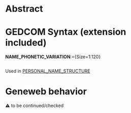 ﻿# Abstract

# GEDCOM Syntax (extension included)

**NAME_PHONETIC_VARIATION**:={Size=1:120}
<pre>
</pre>
Used in <a href=Ged.PERSONAL_NAME_STRUCTURE.md>PERSONAL_NAME_STRUCTURE</a><br />

# Geneweb behavior


:warning: to be continued/checked


